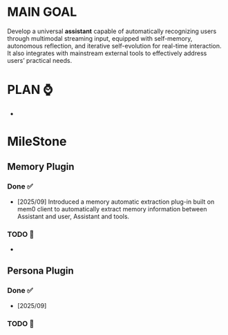# MAIN GOAL

Develop a universal **assistant** capable of automatically recognizing users through multimodal streaming input, equipped with self-memory, autonomous reflection, and iterative self-evolution for real-time interaction. It also integrates with mainstream external tools to effectively address users’ practical needs.

# PLAN ⌚️

-

# MileStone

## Memory Plugin

### Done ✅

- [2025/09] Introduced a memory automatic extraction plug-in built on mem0 client to automatically extract memory information between Assistant and user, Assistant and tools.

### TODO 📄

-

## Persona Plugin

### Done ✅

- [2025/09]

### TODO 📄

